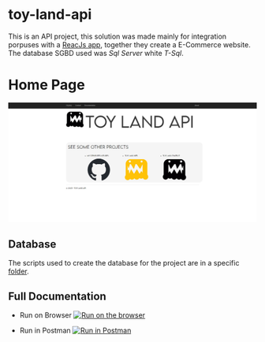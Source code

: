 # toy-land-api 
This is an API project, this solution was made mainly for integration porpuses with a [ReacJs app](https://github.com/AaronCrvl/toy-land-web), together they create a E-Commerce website. The database SGBD used was *Sql Server* white *T-Sql*.

# Home Page

![Main Page](https://github.com/AaronCrvl/toy-land-api/blob/main/ApiToyLand/Assets/Main.jpg?raw=true)

## Database

The scripts used to create the database for the project are in a specific [folder](https://github.com/AaronCrvl/toy-land-api/tree/main/ConsoleToyLand/Script).

## Full Documentation
- Run on Browser
[![Run on the browser](https://run.pstmn.io/button.svg)](https://documenter.getpostman.com/view/14884930/2s93sgXW6X)

- Run in Postman
[![Run in Postman](https://run.pstmn.io/button.svg)](https://app.getpostman.com/run-collection/14884930-5caa0e2e-b71b-4898-99df-57f796db6cf5?action=collection%2Ffork&collection-url=entityId%3D14884930-5caa0e2e-b71b-4898-99df-57f796db6cf5%26entityType%3Dcollection%26workspaceId%3D5f8dd852-17d1-4a98-af60-0421cc342198)
